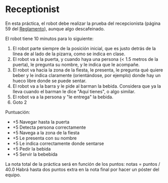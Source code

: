 # Receptionist

En esta práctica, el robot debe realizar la prueba del recepcionista (página 59 del [Reglamento](https://athome.robocup.org/wp-content/uploads/2022_rulebook.pdf)), aunque algo descafeinado.

El robot tiene 10 minutos para lo siguiente:
1. El robot parte siempre de la posición inicial, que es justo detrás de la línea de al lado de la pizarra, como se indica en clase.
2. El robot va a la puerta, y cuando haya una persona (< 1.5 metros de la puerta), le pregunta su nombre, y le indica que le acompañe.
3. El robot va hacia la zona de la fiesta, le presenta, le pregunta qué quiere beber y le indica claramente (orientándose, por ejemplo) donde hay un hueco libre donde se puede sentar.
4. El robot va a la barra y le pide al barman la bebida. Considera que ya la lleva cuando el barman le dice "Aquí tienes", o algo similar.
5. El robot va a la persona y "le entrega" la bebida.
6. Goto 2

Puntuación:
* +5 Navegar hasta la puerta
* +5 Detecta persona correctamente
* +5 Navega a la zona de la fiesta
* +5 Le presenta con su nombre
* +5 Le indica correctamente donde sentarse
* +5 Pedir la bebida
* +5 Servir la bebebida

La nota total de la práctica será en función de los puntos: notas = puntos / 40.0
Habrá hasta dos puntos extra en la nota final por hacer un póster del equipo.
